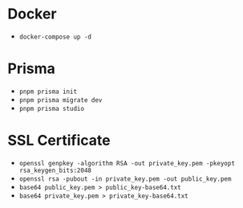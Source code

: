# Docker
- `docker-compose up -d`

# Prisma

- `pnpm prisma init`
- `pnpm prisma migrate dev`
- `pnpm prisma studio`

# SSL Certificate

- `openssl genpkey -algorithm RSA -out private_key.pem -pkeyopt rsa_keygen_bits:2048`
- `openssl rsa -pubout -in private_key.pem -out public_key.pem `
- `base64 public_key.pem > public_key-base64.txt`
- `base64 private_key.pem > private_key-base64.txt`